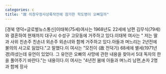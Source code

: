 ```yaml
---
categories: c
title: "故 이창우장사상륙작전에 참가한 학도병이 오빠일까"
---
```

[경북 영덕=글로벌뉴스통신]이태복(75세)여사는 1968년도 22세에 남편 김무식(79세)와 결혼하여 현재까지 대구시 수성구 고모동에 거주하고 있다.이태복 여사는 " 저는 딸과 사위 친손주 친손녀 외손주 외손녀와 함께 거주하고 있다.아들과 며느리는 2년전에 불의의 사고로 잃었다."고 말했다.이 여사는 "모친이 (故 전덕기) 68세에 별세(1971년경)하셨는데 유언이 있었다. 그 유언은 오빠의 사망에 관한 내용을 찾아서 5대 독자의 한을 풀어주기 바란다."는 내용이다.이 여사는 "4년전 봄에 아들과 며느리 남편,손자 2명과 함께 장사